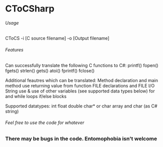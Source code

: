 # CToCSharp
###### Usage
CToCS -i [C source filename] -o [Output filename]

###### Features

Can successfully translate the following C functions to C#:
        printf()
        fopen()
        fgets()
        strlen()
        gets()
        atoi()
        fprintf()
        fclose()

Additional feautres which can be translated:
        Method declaration and main method use
        returning value from function
        FILE declarations and FILE I/O
        String use & use of other variables (see supported data types below)
        for and while loops
        if/else blocks
		
Supported datatypes:
		int
		float
		double
		char* or char array and char (as C# string)
		
###### Feel free to use the code for whatever
### There may be bugs in the code. Entomophobia isn't welcome